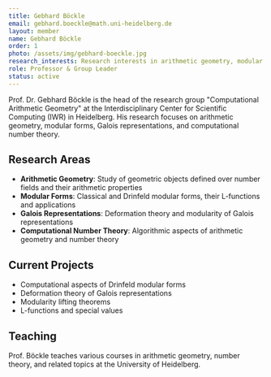 ```yaml
---
title: Gebhard Böckle
email: gebhard.boeckle@math.uni-heidelberg.de
layout: member
name: Gebhard Böckle
order: 1
photo: /assets/img/gebhard-boeckle.jpg
research_interests: Research interests in arithmetic geometry, modular forms, Galois representations, and computational number theory.
role: Professor & Group Leader
status: active
---
```


Prof. Dr. Gebhard Böckle is the head of the research group "Computational Arithmetic Geometry" at the Interdisciplinary Center for Scientific Computing (IWR) in Heidelberg. His research focuses on arithmetic geometry, modular forms, Galois representations, and computational number theory.

## Research Areas

- **Arithmetic Geometry**: Study of geometric objects defined over number fields and their arithmetic properties
- **Modular Forms**: Classical and Drinfeld modular forms, their L-functions and applications
- **Galois Representations**: Deformation theory and modularity of Galois representations
- **Computational Number Theory**: Algorithmic aspects of arithmetic geometry and number theory

## Current Projects

- Computational aspects of Drinfeld modular forms
- Deformation theory of Galois representations
- Modularity lifting theorems
- L-functions and special values

## Teaching

Prof. Böckle teaches various courses in arithmetic geometry, number theory, and related topics at the University of Heidelberg.